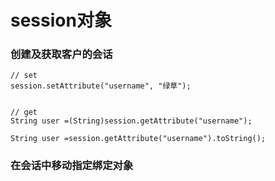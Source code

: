 # session对象

### 创建及获取客户的会话
```
// set
session.setAttribute("username", "绿草");


// get
String user =(String)session.getAttribute("username");

String user =session.getAttribute("username").toString();

```
### 在会话中移动指定绑定对象
